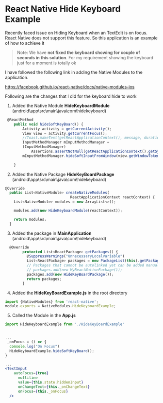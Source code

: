 # React Native Hide Keyboard Example
Recently faced issue on Hiding Keyboard when an TextEdit is on focus. React Native does not support this feature. So this application is an example of how to achieve it

>Note: We have **not fixed the keyboard showing for couple of seconds in this solution**. For my requirement showing the keyboard just for a moment is totally ok

I have followed the following link in adding the Native Modules to the application. 

https://facebook.github.io/react-native/docs/native-modules-ios

Following are the changes that I did for the keyboard hide to work

1. Added the Native Module **HideKeyboardModule** (android\app\src\main\java\com\hidekeyboard)
```jsx
 @ReactMethod
    public void hideSoftKeyBoard() {
        Activity activity = getCurrentActivity();
        View view = activity.getCurrentFocus();
        //Toast.makeText(getReactApplicationContext(), message, duration).show();
        InputMethodManager mInputMethodManager =
        (InputMethodManager)
            Assertions.assertNotNull(getReactApplicationContext().getSystemService(Context.INPUT_METHOD_SERVICE));
        mInputMethodManager.hideSoftInputFromWindow(view.getWindowToken(), 0);
        
    }
```
2. Added the Native Package **HideKeyBoardPackage**  (android\app\src\main\java\com\hidekeyboard)
```jsx
@Override
  public List<NativeModule> createNativeModules(
                              ReactApplicationContext reactContext) {
    List<NativeModule> modules = new ArrayList<>();

    modules.add(new HideKeyboardModule(reactContext));

    return modules;
  }
 ```
3. Added the package in **MainApplication** (android\app\src\main\java\com\hidekeyboard)
```jsx
  @Override
        protected List<ReactPackage> getPackages() {
          @SuppressWarnings("UnnecessaryLocalVariable")
          List<ReactPackage> packages = new PackageList(this).getPackages();
          // Packages that cannot be autolinked yet can be added manually here, for example:
          // packages.add(new MyReactNativePackage());
          packages.add(new HideKeyBoardPackage());
          return packages;
        }
 ```
 
 4. Added the **HideKeyBoardExample.js** in the root directory
 ```jsx
 import {NativeModules} from 'react-native';
module.exports = NativeModules.HideKeyboardExample;
 ```
 
 5. Called the Module in the **App.js**
  ```jsx
 import HideKeyboardExample from './HideKeyBoardExample'
 
 
 ...
   _onFocus = () => {
    console.log("On Focus")
    HideKeyboardExample.hideSoftKeyBoard();
  }
  
  ...
 <TextInput
      autoFocus={true}
        multiline
        value={this.state.hiddenInput}
        onChangeText={this._onChangeText}
        onFocus={this._onFocus}
    />
 ```
